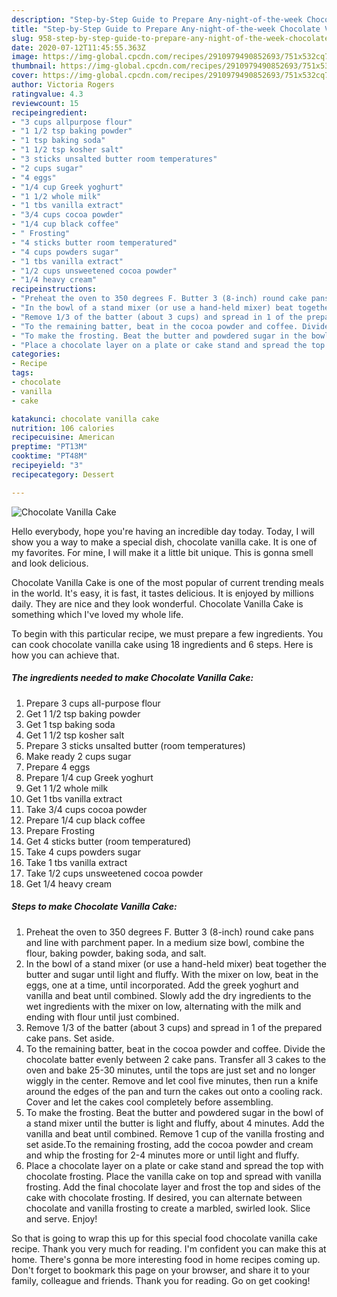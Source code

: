 ```yaml
---
description: "Step-by-Step Guide to Prepare Any-night-of-the-week Chocolate Vanilla Cake"
title: "Step-by-Step Guide to Prepare Any-night-of-the-week Chocolate Vanilla Cake"
slug: 958-step-by-step-guide-to-prepare-any-night-of-the-week-chocolate-vanilla-cake
date: 2020-07-12T11:45:55.363Z
image: https://img-global.cpcdn.com/recipes/2910979490852693/751x532cq70/chocolate-vanilla-cake-recipe-main-photo.jpg
thumbnail: https://img-global.cpcdn.com/recipes/2910979490852693/751x532cq70/chocolate-vanilla-cake-recipe-main-photo.jpg
cover: https://img-global.cpcdn.com/recipes/2910979490852693/751x532cq70/chocolate-vanilla-cake-recipe-main-photo.jpg
author: Victoria Rogers
ratingvalue: 4.3
reviewcount: 15
recipeingredient:
- "3 cups allpurpose flour"
- "1 1/2 tsp baking powder"
- "1 tsp baking soda"
- "1 1/2 tsp kosher salt"
- "3 sticks unsalted butter room temperatures"
- "2 cups sugar"
- "4 eggs"
- "1/4 cup Greek yoghurt"
- "1 1/2 whole milk"
- "1 tbs vanilla extract"
- "3/4 cups cocoa powder"
- "1/4 cup black coffee"
- " Frosting"
- "4 sticks butter room temperatured"
- "4 cups powders sugar"
- "1 tbs vanilla extract"
- "1/2 cups unsweetened cocoa powder"
- "1/4 heavy cream"
recipeinstructions:
- "Preheat the oven to 350 degrees F. Butter 3 (8-inch) round cake pans and line with parchment paper. In a medium size bowl, combine the flour, baking powder, baking soda, and salt."
- "In the bowl of a stand mixer (or use a hand-held mixer) beat together the butter and sugar until light and fluffy. With the mixer on low, beat in the eggs, one at a time, until incorporated. Add the greek yoghurt and vanilla and beat until combined. Slowly add the dry ingredients to the wet ingredients with the mixer on low, alternating with the milk and ending with flour until just combined."
- "Remove 1/3 of the batter (about 3 cups) and spread in 1 of the prepared cake pans. Set aside."
- "To the remaining batter, beat in the cocoa powder and coffee. Divide the chocolate batter evenly between 2 cake pans. Transfer all 3 cakes to the oven and bake 25-30 minutes, until the tops are just set and no longer wiggly in the center. Remove and let cool five minutes, then run a knife around the edges of the pan and turn the cakes out onto a cooling rack. Cover and let the cakes cool completely before assembling."
- "To make the frosting. Beat the butter and powdered sugar in the bowl of a stand mixer until the butter is light and fluffy, about 4 minutes. Add the vanilla and beat until combined. Remove 1 cup of the vanilla frosting and set aside.To the remaining frosting, add the cocoa powder and cream and whip the frosting for 2-4 minutes more or until light and fluffy."
- "Place a chocolate layer on a plate or cake stand and spread the top with chocolate frosting. Place the vanilla cake on top and spread with vanilla frosting. Add the final chocolate layer and frost the top and sides of the cake with chocolate frosting. If desired, you can alternate between chocolate and vanilla frosting to create a marbled, swirled look. Slice and serve. Enjoy!"
categories:
- Recipe
tags:
- chocolate
- vanilla
- cake

katakunci: chocolate vanilla cake 
nutrition: 106 calories
recipecuisine: American
preptime: "PT13M"
cooktime: "PT48M"
recipeyield: "3"
recipecategory: Dessert

---
```



![Chocolate Vanilla Cake](https://img-global.cpcdn.com/recipes/2910979490852693/751x532cq70/chocolate-vanilla-cake-recipe-main-photo.jpg)

Hello everybody, hope you're having an incredible day today. Today, I will show you a way to make a special dish, chocolate vanilla cake. It is one of my favorites. For mine, I will make it a little bit unique. This is gonna smell and look delicious.



Chocolate Vanilla Cake is one of the most popular of current trending meals in the world. It's easy, it is fast, it tastes delicious. It is enjoyed by millions daily. They are nice and they look wonderful. Chocolate Vanilla Cake is something which I've loved my whole life.


To begin with this particular recipe, we must prepare a few ingredients. You can cook chocolate vanilla cake using 18 ingredients and 6 steps. Here is how you can achieve that.

<!--inarticleads1-->

##### The ingredients needed to make Chocolate Vanilla Cake:

1. Prepare 3 cups all-purpose flour
1. Get 1 1/2 tsp baking powder
1. Get 1 tsp baking soda
1. Get 1 1/2 tsp kosher salt
1. Prepare 3 sticks unsalted butter (room temperatures)
1. Make ready 2 cups sugar
1. Prepare 4 eggs
1. Prepare 1/4 cup Greek yoghurt
1. Get 1 1/2 whole milk
1. Get 1 tbs vanilla extract
1. Take 3/4 cups cocoa powder
1. Prepare 1/4 cup black coffee
1. Prepare  Frosting
1. Get 4 sticks butter (room temperatured)
1. Take 4 cups powders sugar
1. Take 1 tbs vanilla extract
1. Take 1/2 cups unsweetened cocoa powder
1. Get 1/4 heavy cream




<!--inarticleads2-->

##### Steps to make Chocolate Vanilla Cake:

1. Preheat the oven to 350 degrees F. Butter 3 (8-inch) round cake pans and line with parchment paper. In a medium size bowl, combine the flour, baking powder, baking soda, and salt.
1. In the bowl of a stand mixer (or use a hand-held mixer) beat together the butter and sugar until light and fluffy. With the mixer on low, beat in the eggs, one at a time, until incorporated. Add the greek yoghurt and vanilla and beat until combined. Slowly add the dry ingredients to the wet ingredients with the mixer on low, alternating with the milk and ending with flour until just combined.
1. Remove 1/3 of the batter (about 3 cups) and spread in 1 of the prepared cake pans. Set aside.
1. To the remaining batter, beat in the cocoa powder and coffee. Divide the chocolate batter evenly between 2 cake pans. Transfer all 3 cakes to the oven and bake 25-30 minutes, until the tops are just set and no longer wiggly in the center. Remove and let cool five minutes, then run a knife around the edges of the pan and turn the cakes out onto a cooling rack. Cover and let the cakes cool completely before assembling.
1. To make the frosting. Beat the butter and powdered sugar in the bowl of a stand mixer until the butter is light and fluffy, about 4 minutes. Add the vanilla and beat until combined. Remove 1 cup of the vanilla frosting and set aside.To the remaining frosting, add the cocoa powder and cream and whip the frosting for 2-4 minutes more or until light and fluffy.
1. Place a chocolate layer on a plate or cake stand and spread the top with chocolate frosting. Place the vanilla cake on top and spread with vanilla frosting. Add the final chocolate layer and frost the top and sides of the cake with chocolate frosting. If desired, you can alternate between chocolate and vanilla frosting to create a marbled, swirled look. Slice and serve. Enjoy!




So that is going to wrap this up for this special food chocolate vanilla cake recipe. Thank you very much for reading. I'm confident you can make this at home. There's gonna be more interesting food in home recipes coming up. Don't forget to bookmark this page on your browser, and share it to your family, colleague and friends. Thank you for reading. Go on get cooking!
